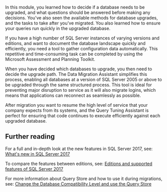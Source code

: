 In this module, you learned how to decide if a database needs to be upgraded, and what questions should be answered before making any decisions. You've also seen the available methods for database upgrades, and the tasks to take after you've migrated. You also learned how to ensure your queries run quickly in the upgraded database.

If you have a high number of SQL Server instances of varying versions and editions, and want to document the database landscape quickly and efficiently, you need a tool to gather configuration data automatically. This repetitive and time-consuming task can be completed by using the Microsoft Assessment and Planning Toolkit. 

When you have decided which databases to upgrade, you then need to decide the upgrade path. The Data Migration Assistant simplifies this process, enabling all databases at a version of SQL Server 2005 or above to be upgraded through the same structured process. This tool is ideal for preventing major disruption to service as it will also migrate logins, which means that applications can reconnect as seamlessly as possible.

After migration you want to resume the high level of service that your company expects from its systems, and the Query Tuning Assistant is perfect for ensuring that code continues to execute efficiently against each upgraded database.

## Further reading

For a full and in-depth look at the new features in SQL Server 2017, see: [What's new in SQL Server 2017](https://docs.microsoft.com/sql/sql-server/what-s-new-in-sql-server-2017?view=sql-server-2017)

To compare the features between editions, see: [Editions and supported features of SQL Server 2017](https://docs.microsoft.com/sql/sql-server/editions-and-components-of-sql-server-2017?view=sql-server-2017)

For more information about Query Store and how to use it during migrations, see: [Change the Database Compatibility Level and use the Query Store](https://docs.microsoft.com/sql/database-engine/install-windows/change-the-database-compatibility-mode-and-use-the-query-store?view=sql-server-2017)